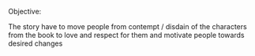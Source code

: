Objective:

The story have to move people from contempt / disdain of the characters from the book to love and respect for them and motivate people towards desired changes
